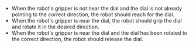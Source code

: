 
   - When the robot's gripper is not near the dial and the dial is not already pointing to the correct direction, the robot should reach for the dial. 
   - When the robot's gripper is near the dial, the robot should grip the dial and rotate it in the desired direction. 
   - When the robot's gripper is near the dial and the dial has been rotated to the correct direction, the robot should release the dial.